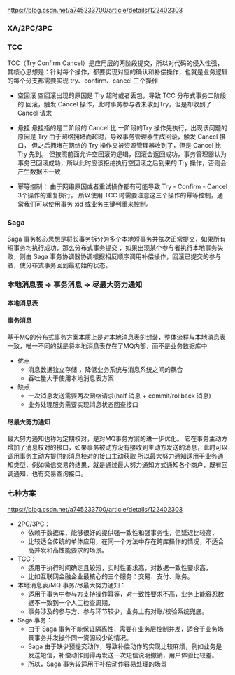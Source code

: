 https://blog.csdn.net/a745233700/article/details/122402303

### XA/2PC/3PC

### TCC
TCC（Try Confirm Cancel）是应用层的两阶段提交，所以对代码的侵入性强，其核心思想是：针对每个操作，都要实现对应的确认和补偿操作，也就是业务逻辑的每个分支都需要实现 try、confirm、cancel 三个操作

- 空回滚
空回滚出现的原因是 Try 超时或者丢包，导致 TCC 分布式事务二阶段的 回滚，触发 Cancel 操作，此时事务参与者未收到Try，但是却收到了Cancel 请求

- 悬挂
悬挂指的是二阶段的 Cancel 比 一阶段的Try 操作先执行，出现该问题的原因是 Try 由于网络拥堵而超时，导致事务管理器生成回滚，触发 Cancel 接口，
但之后拥堵在网络的 Try 操作又被资源管理器收到了，但是 Cancel 比 Try 先到。
但按照前面允许空回滚的逻辑，回滚会返回成功，事务管理器认为事务已回滚成功，所以此时应该拒绝执行空回滚之后到来的 Try 操作，否则会产生数据不一致

- 幂等控制：
  由于网络原因或者重试操作都有可能导致 Try - Confirm - Cancel 3个操作的重复执行，
  所以使用 TCC 时需要注意这三个操作的幂等控制，通常我们可以使用事务 xid 或业务主键判重来控制。

### Saga
Saga 事务核心思想是将长事务拆分为多个本地短事务并依次正常提交，如果所有短事务均执行成功，那么分布式事务提交；
如果出现某个参与者执行本地事务失败，则由 Saga 事务协调器协调根据相反顺序调用补偿操作，回滚已提交的参与者，使分布式事务回到最初始的状态。

### 本地消息表 -> 事务消息 -> 尽最大努力通知

#### 本地消息表

#### 事务消息
基于MQ的分布式事务方案本质上是对本地消息表的封装，整体流程与本地消息表一致，唯一不同的就是将本地消息表存在了MQ内部，而不是业务数据库中
- 优点
  - 消息数据独立存储 ，降低业务系统与消息系统之间的耦合
  - 吞吐量大于使用本地消息表方案
- 缺点
  - 一次消息发送需要两次网络请求(half 消息 + commit/rollback 消息) 
  - 业务处理服务需要实现消息状态回查接口

#### 尽最大努力通知
最大努力通知也称为定期校对，是对MQ事务方案的进一步优化。
它在事务主动方增加了消息校对的接口，如果事务被动方没有接收到主动方发送的消息，此时可以调用事务主动方提供的消息校对的接口主动获取
所以最大努力通知适用于业务通知类型，例如微信交易的结果，就是通过最大努力通知方式通知各个商户，既有回调通知，也有交易查询接口。

### 七种方案
https://blog.csdn.net/a745233700/article/details/122402303
- 2PC/3PC：
  - 依赖于数据库，能够很好的提供强一致性和强事务性，但延迟比较高，
  - 比较适合传统的单体应用，在同一个方法中存在跨库操作的情况，不适合高并发和高性能要求的场景。
- TCC：
  - 适用于执行时间确定且较短，实时性要求高，对数据一致性要求高，
  - 比如互联网金融企业最核心的三个服务：交易、支付、账务。
- 本地消息表/MQ 事务/尽最大努力通知：
  - 适用于事务中参与方支持操作幂等，对一致性要求不高，业务上能容忍数据不一致到一个人工检查周期，
  - 事务涉及的参与方、参与环节较少，业务上有对账/校验系统兜底。
- Saga 事务：
  - 由于 Saga 事务不能保证隔离性，需要在业务层控制并发，适合于业务场景事务并发操作同一资源较少的情况。
  - Saga 由于缺少预提交动作，导致补偿动作的实现比较麻烦，例如业务是发送短信，补偿动作则得再发送一次短信说明撤销，用户体验比较差。
  - 所以，Saga 事务较适用于补偿动作容易处理的场景